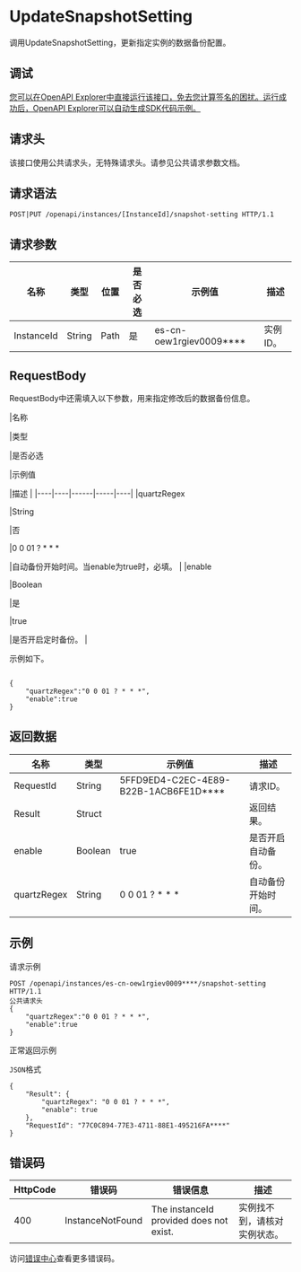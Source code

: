 # UpdateSnapshotSetting

调用UpdateSnapshotSetting，更新指定实例的数据备份配置。

## 调试

[您可以在OpenAPI Explorer中直接运行该接口，免去您计算签名的困扰。运行成功后，OpenAPI Explorer可以自动生成SDK代码示例。](https://api.aliyun.com/#product=elasticsearch&api=UpdateSnapshotSetting&type=ROA&version=2017-06-13)

## 请求头

该接口使用公共请求头，无特殊请求头。请参见公共请求参数文档。

## 请求语法

```
POST|PUT /openapi/instances/[InstanceId]/snapshot-setting HTTP/1.1
```

## 请求参数

|名称|类型|位置|是否必选|示例值|描述|
|--|--|--|----|---|--|
|InstanceId|String|Path|是|es-cn-oew1rgiev0009\*\*\*\*|实例ID。 |

## RequestBody

RequestBody中还需填入以下参数，用来指定修改后的数据备份信息。

|名称

|类型

|是否必选

|示例值

|描述 |
|----|----|------|-----|----|
|quartzRegex

|String

|否

|0 0 01 ? \* \* \*

|自动备份开始时间。当enable为true时，必填。 |
|enable

|Boolean

|是

|true

|是否开启定时备份。 |

示例如下。

```

{
    "quartzRegex":"0 0 01 ? * * *",
    "enable":true
}

```

## 返回数据

|名称|类型|示例值|描述|
|--|--|---|--|
|RequestId|String|5FFD9ED4-C2EC-4E89-B22B-1ACB6FE1D\*\*\*\*|请求ID。 |
|Result|Struct| |返回结果。 |
|enable|Boolean|true|是否开启自动备份。 |
|quartzRegex|String|0 0 01 ? \* \* \*|自动备份开始时间。 |

## 示例

请求示例

```
POST /openapi/instances/es-cn-oew1rgiev0009****/snapshot-setting HTTP/1.1
公共请求头
{
    "quartzRegex":"0 0 01 ? * * *",
    "enable":true
}
```

正常返回示例

`JSON`格式

```
{
	"Result": {
		"quartzRegex": "0 0 01 ? * * *",
		"enable": true
	},
	"RequestId": "77C0C894-77E3-4711-88E1-495216FA****"
}
```

## 错误码

|HttpCode|错误码|错误信息|描述|
|--------|---|----|--|
|400|InstanceNotFound|The instanceId provided does not exist.|实例找不到，请核对实例状态。|

访问[错误中心](https://error-center.alibabacloud.com/status/product/elasticsearch)查看更多错误码。

